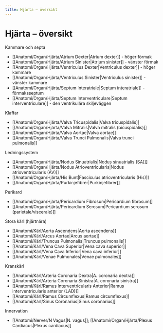 ```yaml
---
title: Hjärta – översikt
---
```


# Hjärta – översikt

Kammare och septa
- [[Anatomi/Organ/Hjärta/Atrium Dexter|Atrium dexter]] - höger förmak
- [[Anatomi/Organ/Hjärta/Atrium Sinister|Atrium sinister]] - vänster förmak
- [[Anatomi/Organ/Hjärta/Ventriculus Dexter|Ventriculus dexter]] - höger kammare
- [[Anatomi/Organ/Hjärta/Ventriculus Sinister|Ventriculus sinister]] - vänster kammare
- [[Anatomi/Organ/Hjärta/Septum Interatriale|Septum interatriale]] - förmaksseptum 
- [[Anatomi/Organ/Hjärta/Septum Interventriculare|Septum interventriculare]] - den ventrikulära skiljeväggen

Klaffar
- [[Anatomi/Organ/Hjärta/Valva Tricuspidalis|Valva tricuspidalis]]
- [[Anatomi/Organ/Hjärta/Valva Mitralis|Valva mitralis (bicuspidalis)]]
- [[Anatomi/Organ/Hjärta/Valva Aortae|Valva aortae]]
- [[Anatomi/Organ/Hjärta/Valva Trunci Pulmonalis|Valva trunci pulmonalis]]

Ledningssystem
- [[Anatomi/Organ/Hjärta/Nodus Sinuatrialis|Nodus sinuatrialis (SA)]]
- [[Anatomi/Organ/Hjärta/Nodus Atrioventricularis|Nodus atrioventricularis (AV)]]
- [[Anatomi/Organ/Hjärta/His Bunt|Fasciculus atrioventricularis (His)]]
- [[Anatomi/Organ/Hjärta/Purkinjefibrer|Purkinjefibrer]]

Perikard
- [[Anatomi/Organ/Hjärta/Pericardium Fibrosum|Pericardium fibrosum]]
- [[Anatomi/Organ/Hjärta/Pericardium Serosum|Pericardium serosum (parietale/viscerale)]]

Stora kärl (hjärtnära)
- [[Anatomi/Kärl/Aorta Ascendens|Aorta ascendens]]
- [[Anatomi/Kärl/Arcus Aortae|Arcus aortae]]
- [[Anatomi/Kärl/Truncus Pulmonalis|Truncus pulmonalis]]
- [[Anatomi/Kärl/Vena Cava Superior|Vena cava superior]]
- [[Anatomi/Kärl/Vena Cava Inferior|Vena cava inferior]]
- [[Anatomi/Kärl/Venae Pulmonales|Venae pulmonales]]

Kranskärl
- [[Anatomi/Kärl/Arteria Coronaria Dextra|A. coronaria dextra]]
- [[Anatomi/Kärl/Arteria Coronaria Sinistra|A. coronaria sinistra]]
- [[Anatomi/Kärl/Ramus Interventricularis Anterior|Ramus interventricularis anterior (LAD)]]
- [[Anatomi/Kärl/Ramus Circumflexus|Ramus circumflexus]]
- [[Anatomi/Kärl/Sinus Coronarius|Sinus coronarius]]

Innervation
- [[Anatomi/Nerver/N Vagus|N. vagus]]; [[Anatomi/Organ/Hjärta/Plexus Cardiacus|Plexus cardiacus]]

